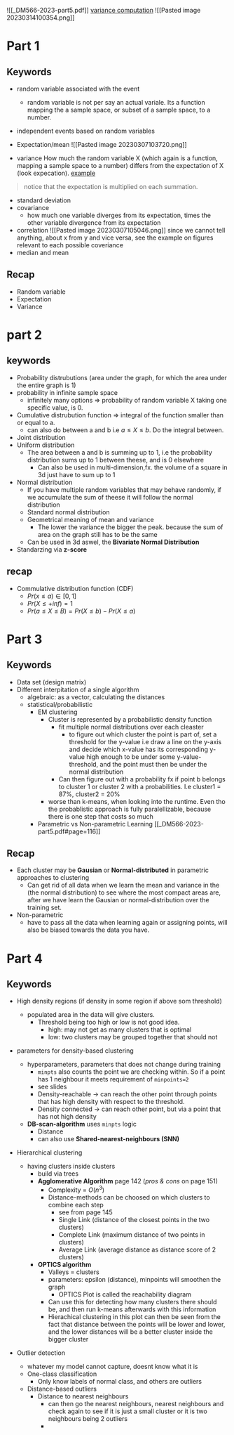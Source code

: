 ![[_DM566-2023-part5.pdf]]
[variance computation](https://www.mathsisfun.com/data/random-variables-mean-variance.html)
![[Pasted image 20230314100354.png]]



# Part 1
## Keywords
* random variable associated with the event
	* random variable is not per say an actual variale. Its a function mapping the a sample space, or subset of a sample space, to a number.
* independent events based on random variables
* Expectation/mean
![[Pasted image 20230307103720.png]]

* variance
How much the random variable X (which again is a function, mapping a sample space to a number) differs from the expectation of X (look expecation).
[example](_DM566-2023-part5.pdf#page=25)
> notice that the expectation is multiplied on each summation.

* standard deviation
* covariance
	* how much one variable diverges from its expectation, times the other variable divergence from its expectation
* correlation
![[Pasted image 20230307105046.png]]
since we cannot tell anything, about x from y and vice versa, see the example on figures relevant to each possible coveriance
* median and mean


## Recap
* Random variable
* Expectation
* Variance


# part 2

## keywords
* Probability distrubutions (area under the graph, for which the area under the entire graph is 1)
* probability in infinite sample space
	* infinitely many options => probability of random variable X taking one specific value, is 0.
* Cumulative distrubution function => integral of the function smaller than or equal to a.
	* can also do between a and b i.e $a\leq X\leq b$. Do the integral between.
* Joint distribution
* Uniform distribution
	* The area between a and b is summing up to 1, i.e the probability distribution sums up to 1 between theese, and is 0 elsewhere
		* Can also be used in multi-dimension,fx. the volume of a square in 3d just have to sum up to 1
* Normal distribution
	* If you have multiple random variables that may behave randomly, if we accumulate the sum of theese it will follow the normal distribution
	* Standard normal distribution
	* Geometrical meaning of mean and variance
		* The lower the variance the bigger the peak. because the sum of area on the graph still has to be the same 
	* Can be used in 3d aswel, the **Bivariate Normal Distribution** 
* Standarzing via **z-score**

## recap
* Commulative distribution function (CDF)
	* $Pr(x\leq a)\in[0,1]$
	* $Pr(X\leq+inf)=1$
	* $Pr(a\leq X\leq B)=Pr(X\leq b)-Pr(X\leq a)$


# Part 3
## Keywords
* Data set (design matrix)
* Different interpitation of a single algorithm
	* algebraic: as a vector, calculating the distances
	* statistical/probabilistic
		* EM clustering
			* Cluster is represented by a probabilistic density function
				* fit multiple normal distributions over each cleaster
					* to figure out which cluster the point is part of, set a threshold for the y-value i.e draw a line on the y-axis and decide which x-value has its corresponding y-value high enough to be under some y-value-threshold, and the point must then be under the normal distribution
				* Can then figure out with a probability fx if point b belongs to cluster 1 or cluster 2 with a probabilities. I.e cluster1 = 87%, cluster2 = 20%
			* worse than k-means, when looking into the runtime. Even tho the probablistic approach is fully paralellizable, because there is one step that costs so much
		* Parametric vs Non-parametric Learning [[_DM566-2023-part5.pdf#page=116]]
## Recap
* Each cluster may be **Gausian** or **Normal-distributed** in parametric approaches to clustering
	* Can get rid of all data when we learn the mean and variance in the (the normal distribution) to see where  the most compact areas are, after we have learn the Gausian or normal-distribution over the training set.
* Non-parametric
	* have to pass all the data when learning again or assigning points, will also be biased towards the data you have.
# Part 4
## Keywords
* High density regions (if density in some region if above som threshold)
	* populated area in the data will give clusters.
		* Threshold being too high or low is not good idea.
			* high: may not get as many clusters that is optimal
			* low: two clusters may be grouped together that should not

* parameters for density-based clustering
	* hyperparameters, parameters that does not change during training
		* `minpts` also counts the point we are checking within. So if a point has 1 neighbour it meets requirement of `minpoints=2`
		* see slides
		* Density-reachable -> can reach the other point through points that has high density with respect to the threshold.
		* Density connected -> can reach other point, but via a point that has not high density
	* **DB-scan-algorithm** uses `minpts` logic
		* Distance
		* can also use **Shared-nearest-neighbours (SNN)** 
* Hierarchical clustering
	* having clusters inside clusters
		* build via trees
		* **Agglomerative Algorithm** page 142 (_pros  & cons_ on page 151)
			* Complexity = $O(n^3)$
			* Distance-methods can be choosed on which clusters to combine each step
				* see from page 145
				* Single Link (distance of the closest points in the two clusters)
				* Complete Link (maximum distance of two points in clusters)
				* Average Link (average distance as distance score of 2 clusters)
		* **OPTICS algorithm**
			* Valleys = clusters
			* parameters: epsilon (distance), minpoints will smoothen the graph
				* OPTICS Plot is called the reachability diagram
			* Can use this for detecting how many clusters there should be, and then run k-means afterwards with this information
			* Hierachical clustering in this plot can then be seen from the fact that distance between the points will be lower and lower, and the lower distances will be a better cluster inside the bigger cluster


* Outlier detection
	* whatever my model cannot capture, doesnt know what it is
	* One-class classification
		* Only know labels of normal class, and others are outliers
	* Distance-based  outliers
		* Distance to nearest neighbours
			* can then go the nearest neighbours, nearest neighbours and check again to see if it is just a small cluster or it is two neighbours being 2 outliers
			* 